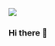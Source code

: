 ![](https://camo.githubusercontent.com/da044eceef3d233db5a7b412c049813af02a8af0/68747470733a2f2f6d69722d73332d63646e2d63662e626568616e63652e6e65742f70726f6a6563745f6d6f64756c65732f6d61785f313230302f34666630373938363230383539332e356439613635346539326633362e676966)
### Hi there 👋

